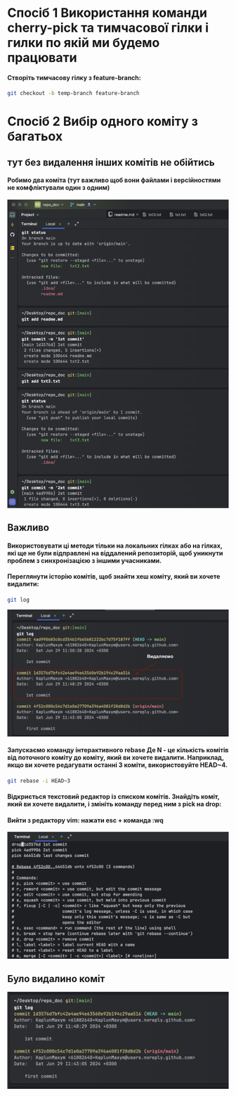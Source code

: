 # Спосіб 1 Використання команди cherry-pick та тимчасової гілки і гилки по якій ми будемо працювати
#### Створіть тимчасову гілку з feature-branch:
```bash
git checkout -b temp-branch feature-branch
```


# Спосіб 2 Вибір одного коміту з багатьох
## тут без видалення інших комітів не обійтись
#### Робимо два коміта (тут важливо щоб вони файлами і версійностями не комфліктували один з одним)
![nodejs.png](referenses/r1.png)

## Важливо
#### Використовувати ці методи тільки на локальних гілках або на гілках, які ще не були відправлені на віддалений репозиторій, щоб уникнути проблем з синхронізацією з іншими учасниками.
#### Переглянути історію комітів, щоб знайти хеш коміту, який ви хочете видалити:
```bash
git log
```
![nodejs.png](referenses/r2.png)
#### Запускаємо команду інтерактивного rebase Де N - це кількість комітів від поточного коміту до коміту, який ви хочете видалити. Наприклад, якщо ви хочете редагувати останні 3 коміти, використовуйте HEAD~4.
```bash
git rebase -i HEAD~3
```
#### Відкриється текстовий редактор із списком комітів. Знайдіть коміт, який ви хочете видалити, і змініть команду перед ним з pick на drop:
#### Вийти з редактору vim: нажати esc + команда **:wq**
![nodejs.png](referenses/r3.png)
## Було видалино коміт
![nodejs.png](referenses/r4.png)
